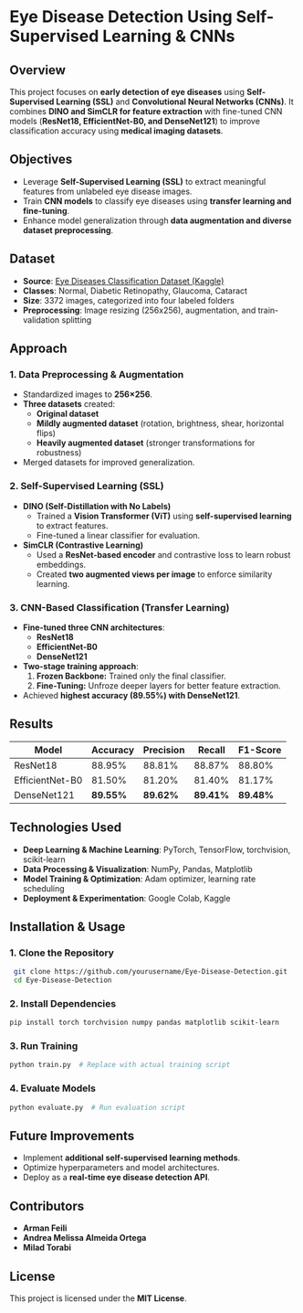 # Eye Disease Detection Using Self-Supervised Learning & CNNs

## Overview
This project focuses on **early detection of eye diseases** using **Self-Supervised Learning (SSL)** and **Convolutional Neural Networks (CNNs)**. It combines **DINO and SimCLR for feature extraction** with fine-tuned CNN models (**ResNet18, EfficientNet-B0, and DenseNet121**) to improve classification accuracy using **medical imaging datasets**.

## Objectives
- Leverage **Self-Supervised Learning (SSL)** to extract meaningful features from unlabeled eye disease images.
- Train **CNN models** to classify eye diseases using **transfer learning and fine-tuning**.
- Enhance model generalization through **data augmentation and diverse dataset preprocessing**.

## Dataset
- **Source**: [Eye Diseases Classification Dataset (Kaggle)](https://www.kaggle.com/datasets/gunavenkatdoddi/eye-diseases-classification/data)
- **Classes**: Normal, Diabetic Retinopathy, Glaucoma, Cataract
- **Size**: 3372 images, categorized into four labeled folders
- **Preprocessing**: Image resizing (256x256), augmentation, and train-validation splitting

## Approach
### 1. **Data Preprocessing & Augmentation**
- Standardized images to **256×256**.
- **Three datasets** created:
  - **Original dataset**
  - **Mildly augmented dataset** (rotation, brightness, shear, horizontal flips)
  - **Heavily augmented dataset** (stronger transformations for robustness)
- Merged datasets for improved generalization.

### 2. **Self-Supervised Learning (SSL)**
- **DINO (Self-Distillation with No Labels)**
  - Trained a **Vision Transformer (ViT)** using **self-supervised learning** to extract features.
  - Fine-tuned a linear classifier for evaluation.
- **SimCLR (Contrastive Learning)**
  - Used a **ResNet-based encoder** and contrastive loss to learn robust embeddings.
  - Created **two augmented views per image** to enforce similarity learning.

### 3. **CNN-Based Classification (Transfer Learning)**
- **Fine-tuned three CNN architectures**:
  - **ResNet18**
  - **EfficientNet-B0**
  - **DenseNet121**
- **Two-stage training approach**:
  1. **Frozen Backbone:** Trained only the final classifier.
  2. **Fine-Tuning:** Unfroze deeper layers for better feature extraction.
- Achieved **highest accuracy (89.55%) with DenseNet121**.

## Results
| Model          | Accuracy | Precision | Recall | F1-Score |
|---------------|----------|------------|--------|----------|
| ResNet18       | 88.95%   | 88.81%     | 88.87% | 88.80%   |
| EfficientNet-B0 | 81.50%  | 81.20%     | 81.40% | 81.17%   |
| DenseNet121    | **89.55%**  | **89.62%** | **89.41%** | **89.48%** |

## Technologies Used
- **Deep Learning & Machine Learning**: PyTorch, TensorFlow, torchvision, scikit-learn
- **Data Processing & Visualization**: NumPy, Pandas, Matplotlib
- **Model Training & Optimization**: Adam optimizer, learning rate scheduling
- **Deployment & Experimentation**: Google Colab, Kaggle

## Installation & Usage
### **1. Clone the Repository**
```bash
 git clone https://github.com/yourusername/Eye-Disease-Detection.git
 cd Eye-Disease-Detection
```

### **2. Install Dependencies**
```bash
pip install torch torchvision numpy pandas matplotlib scikit-learn
```

### **3. Run Training**
```bash
python train.py  # Replace with actual training script
```

### **4. Evaluate Models**
```bash
python evaluate.py  # Run evaluation script
```

## Future Improvements
- Implement **additional self-supervised learning methods**.
- Optimize hyperparameters and model architectures.
- Deploy as a **real-time eye disease detection API**.

## Contributors
- **Arman Feili**
- **Andrea Melissa Almeida Ortega**
- **Milad Torabi**

## License
This project is licensed under the **MIT License**.

